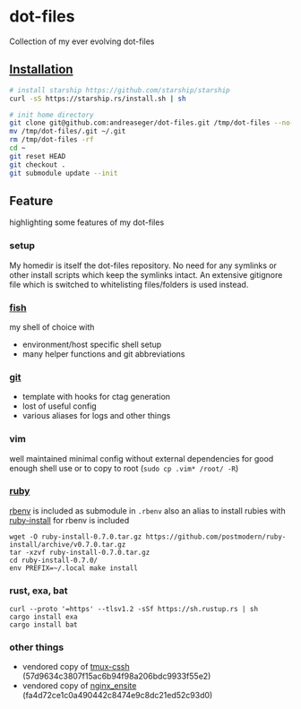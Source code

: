 dot-files
===

Collection of my ever evolving dot-files

[Installation](https://gist.github.com/andreaseger/5317eafc7eab57bc238fc2f9fe1b431c)
---

```sh
# install starship https://github.com/starship/starship
curl -sS https://starship.rs/install.sh | sh
```

```sh
# init home directory
git clone git@github.com:andreaseger/dot-files.git /tmp/dot-files --no-checkout
mv /tmp/dot-files/.git ~/.git
rm /tmp/dot-files -rf
cd ~
git reset HEAD
git checkout .
git submodule update --init
```


Feature
---

highlighting some features of my dot-files

### setup

My homedir is itself the dot-files repository. No need for any symlinks or other
install scripts which keep the symlinks intact. An extensive gitignore file which
is switched to whitelisting files/folders is used instead.

### [fish]

my shell of choice with

- environment/host specific shell setup
- many helper functions and git abbreviations

### [git]

- template with hooks for ctag generation
- lost of useful config
- various aliases for logs and other things

### vim

well maintained minimal config without external dependencies for good enough shell
use or to copy to root (`sudo cp .vim* /root/ -R`)

### [ruby]

[rbenv] is included as submodule in `.rbenv` also an alias to install rubies with
[ruby-install] for rbenv is included

```
wget -O ruby-install-0.7.0.tar.gz https://github.com/postmodern/ruby-install/archive/v0.7.0.tar.gz
tar -xzvf ruby-install-0.7.0.tar.gz
cd ruby-install-0.7.0/
env PREFIX=~/.local make install
```

### rust, exa, bat

```
curl --proto '=https' --tlsv1.2 -sSf https://sh.rustup.rs | sh
cargo install exa
cargo install bat
```

### other things

- vendored copy of [tmux-cssh] (57d9634c3807f15ac6b94f98a206bdc9933f55e2)
- vendored copy of [nginx_ensite] (fa4d72ce1c0a490442c8474e9c8dc21ed52c93d0)

[git]: https://git-scm.com
[ruby]: https://www.ruby-lang.org
[tmux]: https://tmux.github.io
[fish]: https://fishshell.com
[ruby-install]: https://github.com/postmodern/ruby-install
[rbenv]: https://github.com/rbenv/rbenv
[tmux-cssh]: https://github.com/dennishafemann/tmux-cssh
[nginx_ensite]: https://github.com/perusio/nginx_ensite
